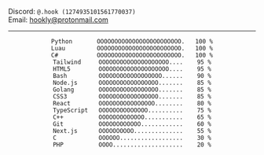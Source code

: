 Discord: `@.hook (1274935101561770037)`  
Email: <a href="mailto:hookly@protonmail.com">hookly@protonmail.com</a>

---
<div align="center">

<!--START_SECTION:Skills-->
```
Python       OOOOOOOOOOOOOOOOOOOOOOOO.   100 %
Luau         OOOOOOOOOOOOOOOOOOOOOOOO.   100 %
C#           OOOOOOOOOOOOOOOOOOOOOOOO.   100 %
Tailwind     OOOOOOOOOOOOOOOOOOOO....    95 %
HTML5        OOOOOOOOOOOOOOOOOOOO....    95 %
Bash         OOOOOOOOOOOOOOOOOO......    90 %
Node.js      OOOOOOOOOOOOOOOOO.......    85 %
Golang       OOOOOOOOOOOOOOOOO.......    85 %
CSS3         OOOOOOOOOOOOOOOOO.......    85 %
React        OOOOOOOOOOOOOOOO........    80 %
TypeScript   OOOOOOOOOOOOOO..........    75 %
C++          OOOOOOOOOOOOO...........    65 %
Git          OOOOOOOOOOOO............    60 %
Next.js      OOOOOOOOOO..............    55 %
C            OOOOOO..................    30 %
PHP          OOOO....................    20 %
```
<!--END_SECTION:Skills-->
